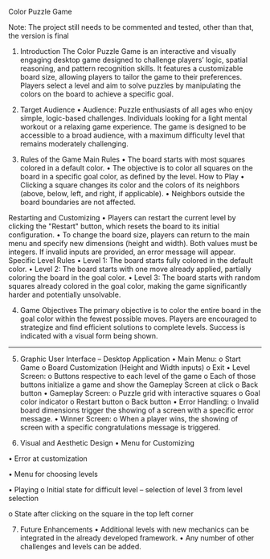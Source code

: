 Color Puzzle Game

Note: The project still needs to be commented and tested, other than that, the version is final

1. Introduction
The Color Puzzle Game is an interactive and visually engaging desktop game designed to challenge players’ logic, spatial reasoning, and pattern recognition skills. It features a customizable board size, allowing players to tailor the game to their preferences. Players select a level and aim to solve puzzles by manipulating the colors on the board to achieve a specific goal.

2. Target Audience
•	Audience: Puzzle enthusiasts of all ages who enjoy simple, logic-based challenges. Individuals looking for a light mental workout or a relaxing game experience.
The game is designed to be accessible to a broad audience, with a maximum difficulty level that remains moderately challenging.

3. Rules of the Game
Main Rules
•	The board starts with most squares colored in a default color.
•	The objective is to color all squares on the board in a specific goal color, as defined by the level.
How to Play
•	Clicking a square changes its color and the colors of its neighbors (above, below, left, and right, if applicable).
•	Neighbors outside the board boundaries are not affected.

Restarting and Customizing
•	Players can restart the current level by clicking the "Restart" button, which resets the board to its initial configuration.
•	To change the board size, players can return to the main menu and specify new dimensions (height and width). Both values must be integers. If invalid inputs are provided, an error message will appear.
Specific Level Rules
•	Level 1: The board starts fully colored in the default color.
•	Level 2: The board starts with one move already applied, partially coloring the board in the goal color.
•	Level 3: The board starts with random squares already colored in the goal color, making the game significantly harder and potentially unsolvable.

4. Game Objectives
The primary objective is to color the entire board in the goal color within the fewest possible moves. Players are encouraged to strategize and find efficient solutions to complete levels. Success is indicated with a visual form being shown.
________________________________________
5. Graphic User Interface – Desktop Application
•	Main Menu:
o	Start Game
o	Board Customization (Height and Width inputs)
o	Exit
•	Level Screen:
o	Buttons respective to each level of the game
o	Each of those buttons initialize a game and show the Gameplay Screen at click
o	Back button
•	Gameplay Screen:
o	Puzzle grid with interactive squares
o	Goal color indicator
o	Restart button
o	Back button
•	Error Handling:
o	Invalid board dimensions trigger the showing of a screen with a specific error message.
•	Winner Screen:
o	When a player wins, the showing of screen with a specific congratulations message is triggered.



6. Visual and Aesthetic Design
•	Menu for Customizing
 

•	Error at customization
 

•	Menu for choosing levels
 

•	Playing
o	Initial state for difficult level – selection of level 3 from level selection
 
o	State after clicking on the square in the top left corner
 

7. Future Enhancements
•	Additional levels with new mechanics can be integrated in the already developed framework.
•	Any number of other challenges and levels can be added.

